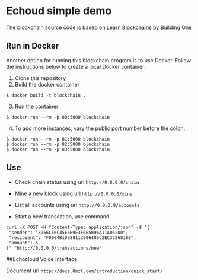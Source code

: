 # Echoud simple demo
The blockchain source code is based on [Learn Blockchains by Building One](https://github.com/dvf/blockchain)

## Run in Docker

Another option for running this blockchain program is to use Docker.  Follow the instructions below to create a local Docker container:

1. Clone this repository
2. Build the docker container

```
$ docker build -t blockchain .
```

3. Run the container

```
$ docker run --rm -p 80:5000 blockchain
```

4. To add more instances, vary the public port number before the colon:

```
$ docker run --rm -p 81:5000 blockchain
$ docker run --rm -p 82:5000 blockchain
$ docker run --rm -p 83:5000 blockchain
```

## Use
* Check chain status using url `http://0.0.0.0/chain`

* Mine a new block using url `http://0.0.0.0/mine`

* List all accounts using url `http://0.0.0.0/accounts`

* Start a new transcation, use command
```
curl -X POST -H "Content-Type: application/json" -d '{
 "sender": "8956C56C35E6B9E3F6E5096A11A06200",
 "recipient": "F0004B1D688113006405C2EC3C268180",
 "amount": 5
}' "http://0.0.0.0/transactions/new"
```

##Echocloud Voice Interface

Document url `http://docs.0mzl.com/introduction/quick_start/`